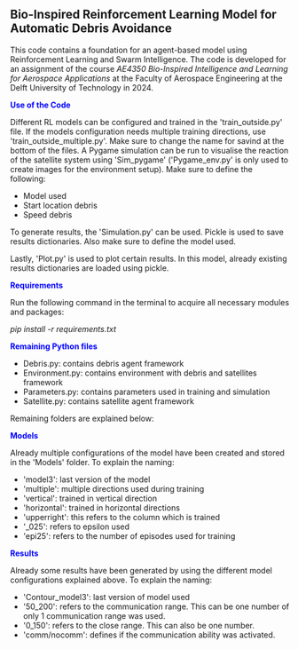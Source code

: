 Bio-Inspired Reinforcement Learning Model for Automatic Debris Avoidance
-
This code contains a foundation for an agent-based model using Reinforcement Learning and Swarm Intelligence. The code is developed for an assignment of the course _AE4350 Bio-Inspired Intelligence and Learning for Aerospace Applications_ at the Faculty of Aerospace Engineering at the Delft University of Technology in 2024.

<span style="color:blue; font-weight:bold;">**Use of the Code**</span>

Different RL models can be configured and trained in the 'train_outside.py' file. If the models configuration needs multiple training directions, use 'train_outside_multiple.py'. Make sure to change the name for savind at the bottom of the files. A Pygame simulation can be run to visualise the reaction of the satellite system using 'Sim_pygame' ('Pygame_env.py' is only used to create images for the environment setup). Make sure to define the following:

- Model used
- Start location debris
- Speed debris

To generate results, the 'Simulation.py' can be used. Pickle is used to save results dictionaries. Also make sure to define the model used.

Lastly, 'Plot.py' is used to plot certain results. In this model, already existing results dictionaries are loaded using pickle.

<span style="color:blue; font-weight:bold;">**Requirements**</span>

Run the following command in the terminal to acquire all necessary modules and packages:

_pip install -r requirements.txt_

<span style="color:blue; font-weight:bold;">**Remaining Python files**</span>

- Debris.py: contains debris agent framework
- Environment.py: contains environment with debris and satellites framework
- Parameters.py: contains parameters used in training and simulation
- Satellite.py: contains satellite agent framework

Remaining folders are explained below:

<span style="color:blue; font-weight:bold;">**Models**</span>

Already multiple configurations of the model have been created and stored in the 'Models' folder. To explain the naming:
- 'model3': last version of the model
- 'multiple': multiple directions used during training
- 'vertical': trained in vertical direction
- 'horizontal': trained in horizontal directions
- 'upperright': this refers to the column which is trained
- '_025': refers to epsilon used
- 'epi25': refers to the number of episodes used for training

<span style="color:blue; font-weight:bold;">**Results**</span>

Already some results have been generated by using the different model configurations explained above. To explain the naming:

- 'Contour_model3': last version of model used 
- '50_200': refers to the communication range. This can be one number of only 1 communication range was used. 
- '0_150': refers to the close range. This can also be one number.
- 'comm/nocomm': defines if the communication ability was activated.